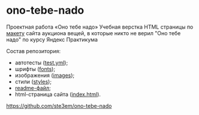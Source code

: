 # ono-tebe-nado

Проектная работа «Оно тебе надо»
Учебная верстка HTML страницы по [макету](https://www.figma.com/file/8KwhMpv8qnDocX4NVFQBpn/%232-Оно-тебе-надо) сайта аукциона вещей, в которые никто не верил "Оно тебе надо" по курсу Яндекс Практикума

Состав репозитория:

- автотесты ([test.yml](https://github.com/ste3em/ono-tebe-nado/blob/main/.github/workflows/tests.yml));
- шрифты ([fonts](https://github.com/ste3em/ono-tebe-nado/tree/main/fonts));
- изображения ([images](https://github.com/ste3em/ono-tebe-nado/tree/main/images));
- стили ([styles](https://github.com/ste3em/ono-tebe-nado/tree/main/styles));
- [readme-файл](https://github.com/ste3em/ono-tebe-nado/blob/main/README.md);
- html-страница сайта ([index.html](https://github.com/ste3em/ono-tebe-nado/blob/main/index.html)).

<https://github.com/ste3em/ono-tebe-nado>
